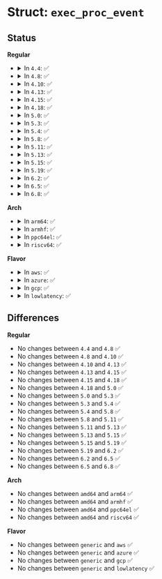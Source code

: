 # Struct: <code>exec_proc_event</code>

## Status
<b>Regular</b>
<ul>
<li>
<details>
<summary>In <code>4.4</code>: ✅</summary>

```c
struct exec_proc_event {
    __kernel_pid_t process_pid;
    __kernel_pid_t process_tgid;
};
```
</details>
</li>
<li>
<details>
<summary>In <code>4.8</code>: ✅</summary>

```c
struct exec_proc_event {
    __kernel_pid_t process_pid;
    __kernel_pid_t process_tgid;
};
```
</details>
</li>
<li>
<details>
<summary>In <code>4.10</code>: ✅</summary>

```c
struct exec_proc_event {
    __kernel_pid_t process_pid;
    __kernel_pid_t process_tgid;
};
```
</details>
</li>
<li>
<details>
<summary>In <code>4.13</code>: ✅</summary>

```c
struct exec_proc_event {
    __kernel_pid_t process_pid;
    __kernel_pid_t process_tgid;
};
```
</details>
</li>
<li>
<details>
<summary>In <code>4.15</code>: ✅</summary>

```c
struct exec_proc_event {
    __kernel_pid_t process_pid;
    __kernel_pid_t process_tgid;
};
```
</details>
</li>
<li>
<details>
<summary>In <code>4.18</code>: ✅</summary>

```c
struct exec_proc_event {
    __kernel_pid_t process_pid;
    __kernel_pid_t process_tgid;
};
```
</details>
</li>
<li>
<details>
<summary>In <code>5.0</code>: ✅</summary>

```c
struct exec_proc_event {
    __kernel_pid_t process_pid;
    __kernel_pid_t process_tgid;
};
```
</details>
</li>
<li>
<details>
<summary>In <code>5.3</code>: ✅</summary>

```c
struct exec_proc_event {
    __kernel_pid_t process_pid;
    __kernel_pid_t process_tgid;
};
```
</details>
</li>
<li>
<details>
<summary>In <code>5.4</code>: ✅</summary>

```c
struct exec_proc_event {
    __kernel_pid_t process_pid;
    __kernel_pid_t process_tgid;
};
```
</details>
</li>
<li>
<details>
<summary>In <code>5.8</code>: ✅</summary>

```c
struct exec_proc_event {
    __kernel_pid_t process_pid;
    __kernel_pid_t process_tgid;
};
```
</details>
</li>
<li>
<details>
<summary>In <code>5.11</code>: ✅</summary>

```c
struct exec_proc_event {
    __kernel_pid_t process_pid;
    __kernel_pid_t process_tgid;
};
```
</details>
</li>
<li>
<details>
<summary>In <code>5.13</code>: ✅</summary>

```c
struct exec_proc_event {
    __kernel_pid_t process_pid;
    __kernel_pid_t process_tgid;
};
```
</details>
</li>
<li>
<details>
<summary>In <code>5.15</code>: ✅</summary>

```c
struct exec_proc_event {
    __kernel_pid_t process_pid;
    __kernel_pid_t process_tgid;
};
```
</details>
</li>
<li>
<details>
<summary>In <code>5.19</code>: ✅</summary>

```c
struct exec_proc_event {
    __kernel_pid_t process_pid;
    __kernel_pid_t process_tgid;
};
```
</details>
</li>
<li>
<details>
<summary>In <code>6.2</code>: ✅</summary>

```c
struct exec_proc_event {
    __kernel_pid_t process_pid;
    __kernel_pid_t process_tgid;
};
```
</details>
</li>
<li>
<details>
<summary>In <code>6.5</code>: ✅</summary>

```c
struct exec_proc_event {
    __kernel_pid_t process_pid;
    __kernel_pid_t process_tgid;
};
```
</details>
</li>
<li>
<details>
<summary>In <code>6.8</code>: ✅</summary>

```c
struct exec_proc_event {
    __kernel_pid_t process_pid;
    __kernel_pid_t process_tgid;
};
```
</details>
</li>
</ul>
<b>Arch</b>
<ul>
<li>
<details>
<summary>In <code>arm64</code>: ✅</summary>

```c
struct exec_proc_event {
    __kernel_pid_t process_pid;
    __kernel_pid_t process_tgid;
};
```
</details>
</li>
<li>
<details>
<summary>In <code>armhf</code>: ✅</summary>

```c
struct exec_proc_event {
    __kernel_pid_t process_pid;
    __kernel_pid_t process_tgid;
};
```
</details>
</li>
<li>
<details>
<summary>In <code>ppc64el</code>: ✅</summary>

```c
struct exec_proc_event {
    __kernel_pid_t process_pid;
    __kernel_pid_t process_tgid;
};
```
</details>
</li>
<li>
<details>
<summary>In <code>riscv64</code>: ✅</summary>

```c
struct exec_proc_event {
    __kernel_pid_t process_pid;
    __kernel_pid_t process_tgid;
};
```
</details>
</li>
</ul>
<b>Flavor</b>
<ul>
<li>
<details>
<summary>In <code>aws</code>: ✅</summary>

```c
struct exec_proc_event {
    __kernel_pid_t process_pid;
    __kernel_pid_t process_tgid;
};
```
</details>
</li>
<li>
<details>
<summary>In <code>azure</code>: ✅</summary>

```c
struct exec_proc_event {
    __kernel_pid_t process_pid;
    __kernel_pid_t process_tgid;
};
```
</details>
</li>
<li>
<details>
<summary>In <code>gcp</code>: ✅</summary>

```c
struct exec_proc_event {
    __kernel_pid_t process_pid;
    __kernel_pid_t process_tgid;
};
```
</details>
</li>
<li>
<details>
<summary>In <code>lowlatency</code>: ✅</summary>

```c
struct exec_proc_event {
    __kernel_pid_t process_pid;
    __kernel_pid_t process_tgid;
};
```
</details>
</li>
</ul>

## Differences
<b>Regular</b>
<ul>
<li>
No changes between <code>4.4</code> and <code>4.8</code> ✅
</li>
<li>
No changes between <code>4.8</code> and <code>4.10</code> ✅
</li>
<li>
No changes between <code>4.10</code> and <code>4.13</code> ✅
</li>
<li>
No changes between <code>4.13</code> and <code>4.15</code> ✅
</li>
<li>
No changes between <code>4.15</code> and <code>4.18</code> ✅
</li>
<li>
No changes between <code>4.18</code> and <code>5.0</code> ✅
</li>
<li>
No changes between <code>5.0</code> and <code>5.3</code> ✅
</li>
<li>
No changes between <code>5.3</code> and <code>5.4</code> ✅
</li>
<li>
No changes between <code>5.4</code> and <code>5.8</code> ✅
</li>
<li>
No changes between <code>5.8</code> and <code>5.11</code> ✅
</li>
<li>
No changes between <code>5.11</code> and <code>5.13</code> ✅
</li>
<li>
No changes between <code>5.13</code> and <code>5.15</code> ✅
</li>
<li>
No changes between <code>5.15</code> and <code>5.19</code> ✅
</li>
<li>
No changes between <code>5.19</code> and <code>6.2</code> ✅
</li>
<li>
No changes between <code>6.2</code> and <code>6.5</code> ✅
</li>
<li>
No changes between <code>6.5</code> and <code>6.8</code> ✅
</li>
</ul>
<b>Arch</b>
<ul>
<li>
No changes between <code>amd64</code> and <code>arm64</code> ✅
</li>
<li>
No changes between <code>amd64</code> and <code>armhf</code> ✅
</li>
<li>
No changes between <code>amd64</code> and <code>ppc64el</code> ✅
</li>
<li>
No changes between <code>amd64</code> and <code>riscv64</code> ✅
</li>
</ul>
<b>Flavor</b>
<ul>
<li>
No changes between <code>generic</code> and <code>aws</code> ✅
</li>
<li>
No changes between <code>generic</code> and <code>azure</code> ✅
</li>
<li>
No changes between <code>generic</code> and <code>gcp</code> ✅
</li>
<li>
No changes between <code>generic</code> and <code>lowlatency</code> ✅
</li>
</ul>
